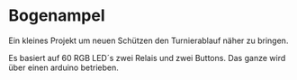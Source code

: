 # Bogenampel
Ein kleines Projekt um neuen Schützen den Turnierablauf näher zu bringen.

Es basiert auf 60 RGB LED´s zwei Relais und zwei Buttons.
Das ganze wird über einen arduino betrieben.

